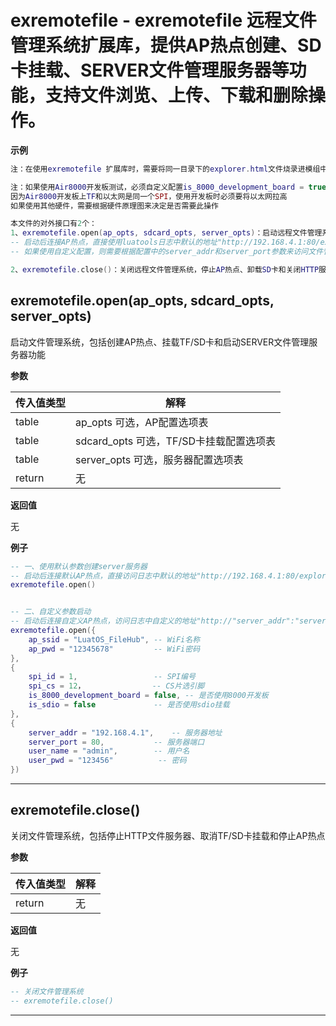 # exremotefile - exremotefile 远程文件管理系统扩展库，提供AP热点创建、SD卡挂载、SERVER文件管理服务器等功能，支持文件浏览、上传、下载和删除操作。

**示例**

```lua
注：在使用exremotefile 扩展库时，需要将同一目录下的explorer.html文件烧录进模组中，否则无法启动server服务器来创建文件管理系统!!!

注：如果使用Air8000开发板测试，必须自定义配置is_8000_development_board = true
因为Air8000开发板上TF和以太网是同一个SPI，使用开发板时必须要将以太网拉高
如果使用其他硬件，需要根据硬件原理图来决定是否需要此操作

本文件的对外接口有2个：
1、exremotefile.open(ap_opts, sdcard_opts, server_opts)：启动远程文件管理系统，可配置AP参数、SD卡参数和服务器参数
-- 启动后连接AP热点，直接使用luatools日志中默认的地址"http://192.168.4.1:80/explorer.html"来访问文件管理服务器。
-- 如果使用自定义配置，则需要根据配置中的server_addr和server_port参数来访问文件管理服务器。

2、exremotefile.close()：关闭远程文件管理系统，停止AP热点、卸载SD卡和关闭HTTP服务器

```

## exremotefile.open(ap_opts, sdcard_opts, server_opts)

启动文件管理系统，包括创建AP热点、挂载TF/SD卡和启动SERVER文件管理服务器功能

**参数**

|传入值类型|解释|
|-|-|
|table|ap_opts 可选，AP配置选项表|
|table|sdcard_opts 可选，TF/SD卡挂载配置选项表|
|table|server_opts 可选，服务器配置选项表|
|return|无|

**返回值**

无

**例子**

```lua
-- 一、使用默认参数创建server服务器
-- 启动后连接默认AP热点，直接访问日志中默认的地址"http://192.168.4.1:80/explorer.html"来访问文件管理服务器。
exremotefile.open()


-- 二、自定义参数启动
-- 启动后连接自定义AP热点，访问日志中自定义的地址"http://"server_addr":"server_port"/explorer.html"来访问文件管理服务器。
exremotefile.open({
    ap_ssid = "LuatOS_FileHub", -- WiFi名称
    ap_pwd = "12345678"         -- WiFi密码
}, 
{
    spi_id = 1,                 -- SPI编号
    spi_cs = 12，               -- CS片选引脚
    is_8000_development_board = false, -- 是否使用8000开发板
    is_sdio = false             -- 是否使用sdio挂载
}, 
{
    server_addr = "192.168.4.1",    -- 服务器地址
    server_port = 80,           -- 服务器端口
    user_name = "admin",        -- 用户名
    user_pwd = "123456"          -- 密码
})

```

---

## exremotefile.close()

关闭文件管理系统，包括停止HTTP文件服务器、取消TF/SD卡挂载和停止AP热点

**参数**

|传入值类型|解释|
|-|-|
|return|无|

**返回值**

无

**例子**

```lua
-- 关闭文件管理系统
-- exremotefile.close()

```

---

